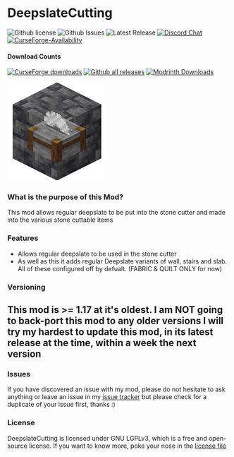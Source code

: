 # DeepslateCutting
![Github license](https://img.shields.io/github/license/NoComment1105/DeepslateCutting.svg?label=License)
![Github Issues](https://img.shields.io/github/issues/NoComment1105/DeepslateCutting.svg?label=Issues)
![Latest Release](https://img.shields.io/github/v/release/NoComment1105/DeepslateCutting?label=Latest%20Release)
[![Discord Chat](https://img.shields.io/badge/Chat%20on-Discord-7289DA)](https://discord.gg/28N2Eeq2tT)
[![CurseForge-Availability](http://cf.way2muchnoise.eu/versions/deepslatecutting.svg)](https://www.curseforge.com/minecraft/mc-mods/deepslatecutting)


#### Download Counts
[![CurseForge downloads](http://cf.way2muchnoise.eu/full_504899_downloads.svg)](https://www.curseforge.com/minecraft/mc-mods/deepslatecutting)
[![Github all releases](https://img.shields.io/github/downloads/NoComment1105/DeepslateCutting/total.svg?label=Downloads%20From%20GH)](https://github.com/NoComment1105/Deepslate/releases/)
[![Modrinth Downloads](https://img.shields.io/badge/dynamic/json?color=blue&label=Modrinth&query=downloads&url=https%3A%2F%2Fapi.modrinth.com%2Fapi%2Fv1%2Fmod%2FIiuFShHs)](https://modrinth.com/mod/deepslatecutting)

![icon](fabric/src/main/resources/assets/deepslatecutting/icon.png)

### What is the purpose of this Mod?
This mod allows regular deepslate to be put into the stone cutter and made into the various stone cuttable items

### Features
* Allows regular deepslate to be used in the stone cutter
* As well as this it adds regular Deepslate variants of wall, stairs and slab. All of these configured off by defualt. (FABRIC & QUILT ONLY for now)

### Versioning
This mod is >= 1.17 at it's oldest. I am **NOT** going to back-port this mod to any older versions
I will try my hardest to update this mod, in its latest release at the time, within a week the next version
----

### Issues
If you have discovered an issue with my mod, please do not hesitate to ask anything or leave an issue in my [issue tracker](https://www.github.com/NoComment1105/DeepslateCutting-fabric/issues) but please check for a duplicate of your issue first, thanks :)

### License
DeepslateCutting is licensed under GNU LGPLv3, which is a free and open-source license. If you want to know more, poke 
your nose in the [license file](https://github.com/NoComment1105/DeepslateCutting/blob/1.17.x/main/LICENSE)
